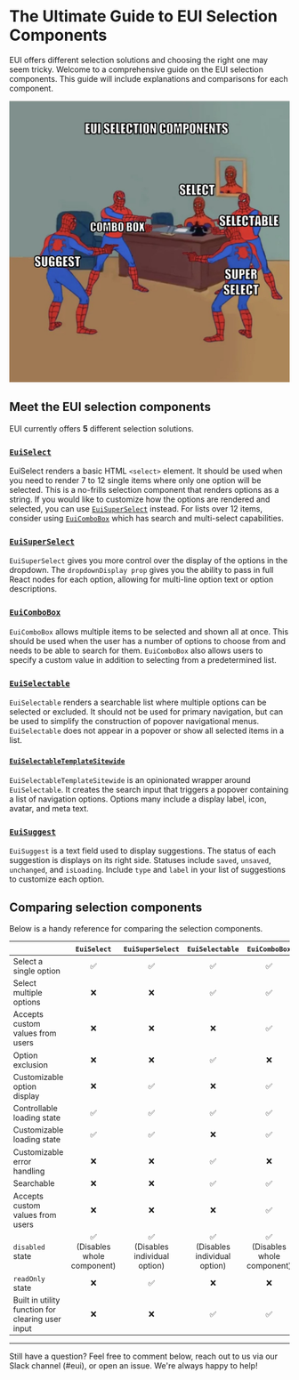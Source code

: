 # The Ultimate Guide to EUI Selection Components

EUI offers different selection solutions and choosing the right one  may seem tricky. Welcome to a comprehensive guide on the EUI selection components. This guide will include explanations and comparisons for each component. 

![Spiderman Selection components meme](spiderman_selection.jpeg)

## Meet the EUI selection components

EUI currently offers **5** different selection solutions. 

### [`EuiSelect`](https://elastic.github.io/eui/#/forms/form-controls#select)
EuiSelect renders a basic HTML `<select>` element. It should be used when you need to render 7 to 12 single items where only one option will be selected. This is a no-frills selection component that renders options as a string. If you would like to customize how the options are rendered and selected, you can use [`EuiSuperSelect`](#euisuperselect) instead. For  lists over 12 items, consider using [`EuiComboBox`](#euicombobox) which has search and multi-select capabilities. 

### [`EuiSuperSelect`](https://elastic.github.io/eui/#/forms/super-select)
`EuiSuperSelect` gives you more control over the display of the options in the dropdown. The `dropdownDisplay prop` gives you the ability to pass in full React nodes for each option, allowing for multi-line option text or option descriptions.

### [`EuiComboBox`](https://elastic.github.io/eui/#/forms/combo-box)
`EuiComboBox` allows multiple items to be selected and shown all at once. This should be used when the user has a number of options to choose from and needs to be able to search for them. `EuiComboBox` also allows users to specify a custom value in addition to selecting from a predetermined list.

### [`EuiSelectable`](https://elastic.github.io/eui/#/forms/selectable)
`EuiSelectable` renders a searchable list where multiple options can be selected or excluded. It should not be used for primary navigation, but can be used to simplify the construction of popover navigational menus. `EuiSelectable` does not appear in a popover or show all selected items in a list.
 
 #### [`EuiSelectableTemplateSitewide`](https://elastic.github.io/eui/#/templates/sitewide-search)
 `EuiSelectableTemplateSitewide` is an opinionated wrapper around `EuiSelectable`.  It creates the search input that triggers a popover containing a list of navigation options. Options many include a  display label, icon, avatar, and meta text.


### [`EuiSuggest`](https://elastic.github.io/eui/#/forms/suggest)
`EuiSuggest` is a text field used to display suggestions. The status of each suggestion is displays on its right side. Statuses include `saved`, `unsaved`,  `unchanged`, and `isLoading`. Include `type` and `label` in your list of suggestions to customize each option. 


## Comparing selection components

Below is a handy reference for comparing the selection components.

|   | `EuiSelect` | `EuiSuperSelect` | `EuiSelectable` | `EuiComboBox` | `EuiSuggest` |
|---|:---:|:---:|:---:|:---:|:---:|
| Select a single option  | ✅ | ✅ | ✅ | ✅ | ✅ |
| Select multiple options  | ❌ | ❌ | ✅ | ✅ | ❌ |
| Accepts custom values from users | ❌ | ❌ | ❌ | ✅  | ❌ |
| Option exclusion | ❌ | ❌ | ✅ | ❌ | ❌ |
| Customizable option display | ❌ | ✅ | ❌ | ✅ | ❌
| Controllable loading state | ✅ | ✅ | ✅ | ✅ | ✅ |
| Customizable loading state | ✅ | ✅ | ❌ | ✅ | ✅ |
| Customizable error handling | ❌ | ❌ | ✅ | ❌ | ❌ 
| Searchable | ❌ | ❌ | ✅ | ✅ | ❌ |
| Accepts custom values from users | ❌ | ❌ | ❌ | ✅ | ❌ |
| `disabled` state | ✅ <br/> (Disables whole component) | ✅ <br/> (Disables individual option) | ✅ <br/> (Disables individual option) | ✅ <br/> (Disables whole component) | ❌ |
| `readOnly` state | ❌ | ✅ | ❌ | ❌ | ❌ |
| Built in utility function for clearing user input | ❌ | ❌ | ✅ | ✅  | ✅ 

---

Still have a question? Feel free to comment below, reach out to us via our Slack channel (#eui), or open an issue. We're always happy to help!


